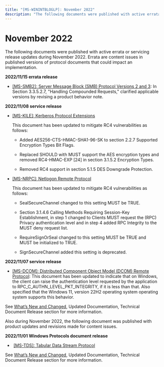 ```yaml
---
title: "[MS-WININTBLOGLP]: November 2022"
description: "The following documents were published with active errata or servicing release updates during November 2022. Errata are content issues in"
---
```


# November 2022

<p> </p>
<p>The following documents were published with active errata or
servicing release updates during November 2022. Errata are content issues in
published versions of protocol documents that could impact an implementation.</p>

<p><b>2022/11/15 errata release</b></p>

<ul><li><p><span><span> 
</span></span><span><a href="/openspecs/windows_protocols/MS-WINERRATA/2cdafcfa-ce51-426a-9678-630a505a1a35">[MS-SMB2]:
Server Message Block (SMB) Protocol Versions 2 and 3</a></span>: In Section
3.3.5.2.7, &quot;Handling Compounded Requests,&quot; clarified applicable
versions by revising a product behavior note.</p>

</li></ul><p><b>2022/11/08 service release</b></p>

<ul><li><p><span><span><span>  </span></span></span><span><a href="/openspecs/windows_protocols/MS-KILE/2a32282e-dd48-4ad9-a542-609804b02cc9">[MS-KILE]:
Kerberos Protocol Extensions</a></span></p>

<p>This document has been
updated to mitigate RC4 vulnerabilities as follows:</p>

<ul><li><p><span><span>  </span></span>Added
AES256-CTS-HMAC-SHA1-96-SK to section 2.2.7 Supported Encryption Types Bit
Flags.</p>

</li><li><p><span><span>  </span></span>Replaced
SHOULD with MUST support the AES encryption types and removed RC4-HMAC-EXP [24]
in section 3.1.5.2 Encryption Types.</p>

</li><li><p><span><span>  </span></span>Removed
RC4 support in section 5.1.5 DES Downgrade Protection. </p>

</li></ul></li><li><p><span><span> 
</span></span><span><a href="/openspecs/windows_protocols/MS-WINERRATA/69ffd0ac-a0dd-49f2-96ad-6720441b0a93">[MS-NRPC]:
Netlogon Remote Protocol</a></span></p>

<p>This document has been updated
to mitigate RC4 vulnerabilities as follows:</p>

<ul><li><p><span><span>  </span></span>SealSecureChannel
changed to this setting MUST be TRUE.</p>

</li><li><p><span><span>  </span></span>Section
3.1.4.6 Calling Methods Requiring Session-Key Establishment, in step 1 changed
to Clients MUST request the (RPC) Privacy authentication level and in step 4
added RPC Integrity to the MUST deny request list.</p>

</li><li><p><span><span>  </span></span>RequireSignOrSeal
changed to this setting MUST be TRUE and MUST be initialized to TRUE.</p>

</li><li><p><span><span>  </span></span>SignSecureChannel
added this setting is deprecated.</p>

</li></ul></li></ul><p><b>2022/11/07 service release</b></p>

<ul><li><p><span><span> 
</span></span><span><a href="/openspecs/windows_protocols/MS-WINERRATA/d56b3256-c5ec-486c-8a19-9fc57039d0a8">[MS-DCOM]:
Distributed Component Object Model (DCOM) Remote Protocol</a></span>: This
document has been updated to indicate that on Windows, the client can raise the
authentication level requested by the application to
RPC_C_AUTHN_LEVEL_PKT_INTEGRITY, if it is less than that. Also specified that
the Windows 11, version 22H2 operating system operating system supports this
behavior.</p>

</li></ul><p>See <span><a href="/openspecs/windows_protocols/MS-WINPROTLP/e168a474-7de2-421c-b460-91adf87692a3">What’s
New and Changed</a></span>, Updated Documentation, Technical Document Release
section for more information.</p>

<p>Also during November 2022, the following document was
published with product updates and revisions made for content issues.</p>

<p><b>2022/11/01 Windows Protocols document release</b></p>

<ul><li><p><span><span><span>  </span></span></span> <span><a href="/openspecs/windows_protocols/MS-TDS/b46a581a-39de-4745-b076-ec4dbb7d13ec">[MS-TDS]:
Tabular Data Stream Protocol</a></span></p>

</li></ul><p>See <span><a href="/openspecs/windows_protocols/MS-WINPROTLP/e168a474-7de2-421c-b460-91adf87692a3">What’s
New and Changed</a></span>, Updated Documentation, Technical Document Release
section for more information.</p>


                